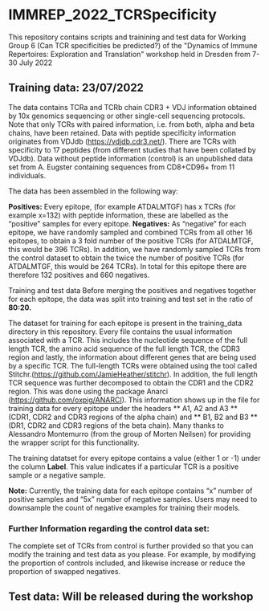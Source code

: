 # IMMREP_2022_TCRSpecificity

This repository contains scripts and trainining and test data for Working Group 6 (Can TCR specificities be predicted?) of the "Dynamics of Immune Repertoires: Exploration and Translation" workshop held in Dresden from 7-30 July 2022


## Training data: 23/07/2022

The data contains TCRa and TCRb chain CDR3 + VDJ information obtained by 10x genomics sequencing or other single-cell sequencing protocols. Note that only TCRs with paired information, i.e. from both, alpha and beta chains, have been retained.
Data with peptide specificity information originates from VDJdb (https://vdjdb.cdr3.net/). There are TCRs with specificity to 17 peptides (from different studies that have been collated by VDJdb). Data without peptide information (control) is an unpublished data set from A. Eugster containing sequences from CD8+CD96+ from 11 individuals.  

The data has been assembled in the following way: 

**Positives:** 
Every epitope, (for example ATDALMTGF) has x TCRs (for example x=132) with peptide information, these are labelled as the “positive” samples for every epitope.
**Negatives:** 
As “negative” for each epitope, we have randomly sampled and combined TCRs from all other 16 epitopes, to obtain a 3 fold number of the positive TCRs (for ATDALMTGF, this would be 396 TCRs). In addition, we have randomly sampled TCRs from the control dataset to obtain the twice the number of positive TCRs (for ATDALMTGF, this would be 264 TCRs). In total for this epitope there are therefore 132 positives and 660 negatives.

Training and test data
Before merging the positives and negatives together for each epitope, the data was split into training and test set in the ratio of **80:20.**

The dataset for training for each epitope is present in the training_data directory in this repository. Every file contains the usual information associated with a TCR. This includes the nucleotide sequence of the full length TCR, the amino acid sequence of the full length TCR, the CDR3 region and lastly, the information about different genes that are being used by a specific TCR. The full-length TCRs were obtained using the tool called Stitchr.(https://github.com/JamieHeather/stitchr).
In addition, the full length TCR sequence was further decomposed to obtain the CDR1 and the CDR2 region. This was done using the package Anarci (https://github.com/oxpig/ANARCI). This information shows up in the file for training data for every epitope under the headers ** A1, A2 and A3 **(CDR1, CDR2 and CDR3 regions of the alpha chain) and ** B1, B2 and B3 **(DR1, CDR2 and CDR3 regions of the beta chain).
Many thanks to Alessandro Montemurro (from the group of Morten Neilsen) for providing the wrapper script for this functionality.

The training datatset for every epitope contains a value (either 1 or -1) under the column **Label**. This value indicates if a particular TCR is a positive sample or a negative sample.

**Note:** Currently, the training data for each epitope contains “x” number of positive samples and “5x” number of negative samples. Users may need to downsample the count of negative examples for training their models.

### Further Information regarding the control data set: 
The complete set of TCRs from control is further provided so that you can modify the training and test data as you please. For example, by modifying the proportion of controls included, and likewise increase or reduce the proportion of swapped negatives. 

## Test data: Will be released during the workshop
